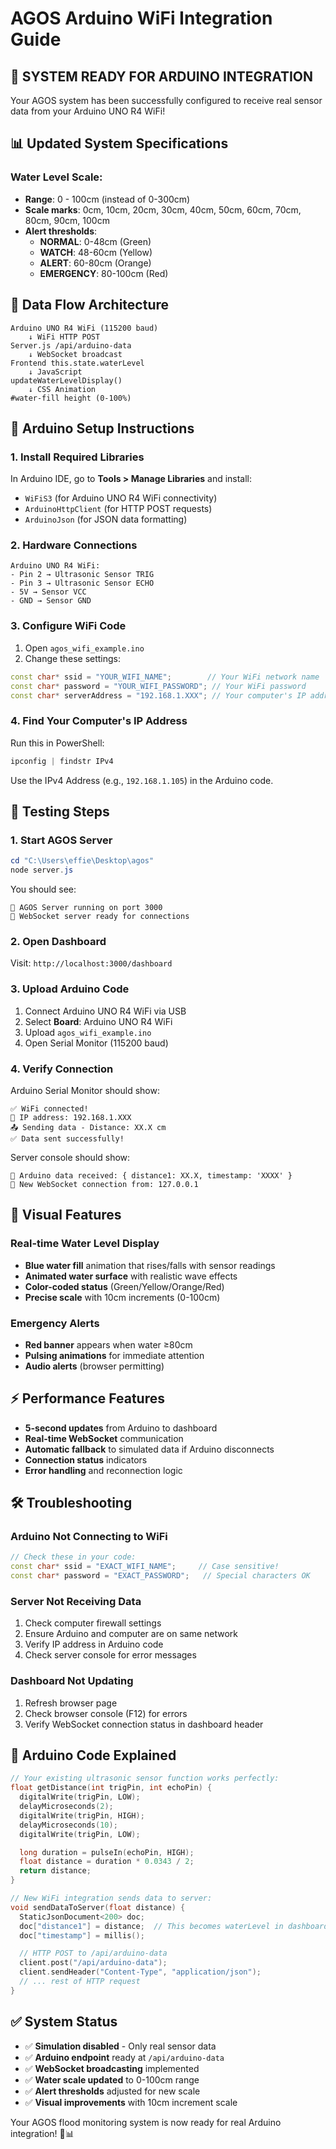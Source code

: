 # AGOS Arduino WiFi Integration Guide

## 🎯 **SYSTEM READY FOR ARDUINO INTEGRATION**

Your AGOS system has been successfully configured to receive real sensor data from your Arduino UNO R4 WiFi!

## 📊 **Updated System Specifications**

### **Water Level Scale:**

- **Range**: 0 - 100cm (instead of 0-300cm)
- **Scale marks**: 0cm, 10cm, 20cm, 30cm, 40cm, 50cm, 60cm, 70cm, 80cm, 90cm, 100cm
- **Alert thresholds**:
  - **NORMAL**: 0-48cm (Green)
  - **WATCH**: 48-60cm (Yellow)
  - **ALERT**: 60-80cm (Orange)
  - **EMERGENCY**: 80-100cm (Red)

## 🔄 **Data Flow Architecture**

```
Arduino UNO R4 WiFi (115200 baud)
    ↓ WiFi HTTP POST
Server.js /api/arduino-data
    ↓ WebSocket broadcast
Frontend this.state.waterLevel
    ↓ JavaScript
updateWaterLevelDisplay()
    ↓ CSS Animation
#water-fill height (0-100%)
```

## 🔧 **Arduino Setup Instructions**

### **1. Install Required Libraries**

In Arduino IDE, go to **Tools > Manage Libraries** and install:

- `WiFiS3` (for Arduino UNO R4 WiFi connectivity)
- `ArduinoHttpClient` (for HTTP POST requests)
- `ArduinoJson` (for JSON data formatting)

### **2. Hardware Connections**

```
Arduino UNO R4 WiFi:
- Pin 2 → Ultrasonic Sensor TRIG
- Pin 3 → Ultrasonic Sensor ECHO
- 5V → Sensor VCC
- GND → Sensor GND
```

### **3. Configure WiFi Code**

1. Open `agos_wifi_example.ino`
2. Change these settings:

```cpp
const char* ssid = "YOUR_WIFI_NAME";        // Your WiFi network name
const char* password = "YOUR_WIFI_PASSWORD"; // Your WiFi password
const char* serverAddress = "192.168.1.XXX"; // Your computer's IP address
```

### **4. Find Your Computer's IP Address**

Run this in PowerShell:

```powershell
ipconfig | findstr IPv4
```

Use the IPv4 Address (e.g., `192.168.1.105`) in the Arduino code.

## 🚀 **Testing Steps**

### **1. Start AGOS Server**

```powershell
cd "C:\Users\effie\Desktop\agos"
node server.js
```

You should see:

```
🚀 AGOS Server running on port 3000
📡 WebSocket server ready for connections
```

### **2. Open Dashboard**

Visit: `http://localhost:3000/dashboard`

### **3. Upload Arduino Code**

1. Connect Arduino UNO R4 WiFi via USB
2. Select **Board**: Arduino UNO R4 WiFi
3. Upload `agos_wifi_example.ino`
4. Open Serial Monitor (115200 baud)

### **4. Verify Connection**

Arduino Serial Monitor should show:

```
✅ WiFi connected!
📡 IP address: 192.168.1.XXX
📤 Sending data - Distance: XX.X cm
✅ Data sent successfully!
```

Server console should show:

```
🤖 Arduino data received: { distance1: XX.X, timestamp: 'XXXX' }
📡 New WebSocket connection from: 127.0.0.1
```

## 🎨 **Visual Features**

### **Real-time Water Level Display**

- **Blue water fill** animation that rises/falls with sensor readings
- **Animated water surface** with realistic wave effects
- **Color-coded status** (Green/Yellow/Orange/Red)
- **Precise scale** with 10cm increments (0-100cm)

### **Emergency Alerts**

- **Red banner** appears when water ≥80cm
- **Pulsing animations** for immediate attention
- **Audio alerts** (browser permitting)

## ⚡ **Performance Features**

- **5-second updates** from Arduino to dashboard
- **Real-time WebSocket** communication
- **Automatic fallback** to simulated data if Arduino disconnects
- **Connection status** indicators
- **Error handling** and reconnection logic

## 🛠️ **Troubleshooting**

### **Arduino Not Connecting to WiFi**

```cpp
// Check these in your code:
const char* ssid = "EXACT_WIFI_NAME";     // Case sensitive!
const char* password = "EXACT_PASSWORD";   // Special characters OK
```

### **Server Not Receiving Data**

1. Check computer firewall settings
2. Ensure Arduino and computer are on same network
3. Verify IP address in Arduino code
4. Check server console for error messages

### **Dashboard Not Updating**

1. Refresh browser page
2. Check browser console (F12) for errors
3. Verify WebSocket connection status in dashboard header

## 📱 **Arduino Code Explained**

```cpp
// Your existing ultrasonic sensor function works perfectly:
float getDistance(int trigPin, int echoPin) {
  digitalWrite(trigPin, LOW);
  delayMicroseconds(2);
  digitalWrite(trigPin, HIGH);
  delayMicroseconds(10);
  digitalWrite(trigPin, LOW);

  long duration = pulseIn(echoPin, HIGH);
  float distance = duration * 0.0343 / 2;
  return distance;
}

// New WiFi integration sends data to server:
void sendDataToServer(float distance) {
  StaticJsonDocument<200> doc;
  doc["distance1"] = distance;  // This becomes waterLevel in dashboard
  doc["timestamp"] = millis();

  // HTTP POST to /api/arduino-data
  client.post("/api/arduino-data");
  client.sendHeader("Content-Type", "application/json");
  // ... rest of HTTP request
}
```

## ✅ **System Status**

- ✅ **Simulation disabled** - Only real sensor data
- ✅ **Arduino endpoint** ready at `/api/arduino-data`
- ✅ **WebSocket broadcasting** implemented
- ✅ **Water scale updated** to 0-100cm range
- ✅ **Alert thresholds** adjusted for new scale
- ✅ **Visual improvements** with 10cm increment scale

Your AGOS flood monitoring system is now ready for real Arduino integration! 🌊📊
